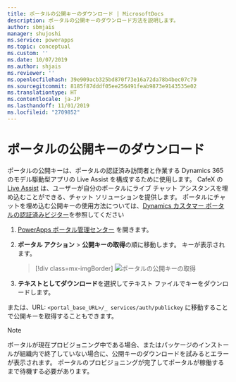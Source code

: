 ```yaml
---
title: ポータルの公開キーのダウンロード | MicrosoftDocs
description: ポータルの公開キーのダウンロード方法を説明します。
author: sbmjais
manager: shujoshi
ms.service: powerapps
ms.topic: conceptual
ms.custom: ''
ms.date: 10/07/2019
ms.author: shjais
ms.reviewer: ''
ms.openlocfilehash: 39e909acb325bd870f73e16a72da78b4bec07c79
ms.sourcegitcommit: 8185f87dddf05ee256491feab9873e9143535e02
ms.translationtype: HT
ms.contentlocale: ja-JP
ms.lasthandoff: 11/01/2019
ms.locfileid: "2709852"
---
```

# <a name="download-public-key-of-portal"></a>ポータルの公開キーのダウンロード

ポータルの公開キーは、ポータルの認証済み訪問者と作業する Dynamics 365 のモデル駆動型アプリの Live Assist を構成するために使用します。 CafeX の [Live Assist](https://www.cafex.com/en/products/live-assist-dynamics-365/) は、ユーザーが自分のポータルにライブ チャット アシスタンスを埋め込むことができる、チャット ソリューションを提供します。 ポータルにチャットを埋め込む公開キーの使用方法については、[Dynamics カスタマー ポータルの認証済みビジター](https://www.liveassistfor365.com/en/support/authenticated-visitors-in-the-dynamics-customer-portal/)を参照してください

1. [PowerApps ポータル管理センター](admin-overview.md) を開きます。

2.  **ポータル アクション** > **公開キーの取得**の順に移動します。 キーが表示されます。

    > [!div class=mx-imgBorder]
    > ![ポータルの公開キーの取得](../media/get-public-key.png "ポータルの公開キーの取得")

3.  **テキストとしてダウンロード**を選択してテキスト ファイルでキーをダウンロードします。

または、URL: `<portal_base_URL>/_ services/auth/publickey` に移動することで公開キーを取得することもできます。 

> [!NOTE]
> ポータルが現在プロビジョニング中である場合、またはパッケージのインストールが組織内で終了していない場合に、公開キーのダウンロードを試みるとエラーが表示されます。 ポータルのプロビジョニングが完了してポータルが稼働するまで待機する必要があります。
